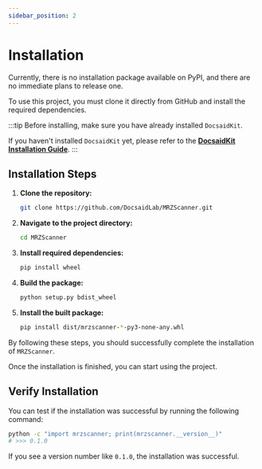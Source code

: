 ```yaml
---
sidebar_position: 2
---
```


# Installation

Currently, there is no installation package available on PyPI, and there are no immediate plans to release one.

To use this project, you must clone it directly from GitHub and install the required dependencies.

:::tip
Before installing, make sure you have already installed `DocsaidKit`.

If you haven't installed `DocsaidKit` yet, please refer to the [**DocsaidKit Installation Guide**](../docsaidkit/installation).
:::

## Installation Steps

1. **Clone the repository:**

   ```bash
   git clone https://github.com/DocsaidLab/MRZScanner.git
   ```

2. **Navigate to the project directory:**

   ```bash
   cd MRZScanner
   ```

3. **Install required dependencies:**

   ```bash
   pip install wheel
   ```

4. **Build the package:**

   ```bash
   python setup.py bdist_wheel
   ```

5. **Install the built package:**

   ```bash
   pip install dist/mrzscanner-*-py3-none-any.whl
   ```

By following these steps, you should successfully complete the installation of `MRZScanner`.

Once the installation is finished, you can start using the project.

## Verify Installation

You can test if the installation was successful by running the following command:

```bash
python -c "import mrzscanner; print(mrzscanner.__version__)"
# >>> 0.1.0
```

If you see a version number like `0.1.0`, the installation was successful.
